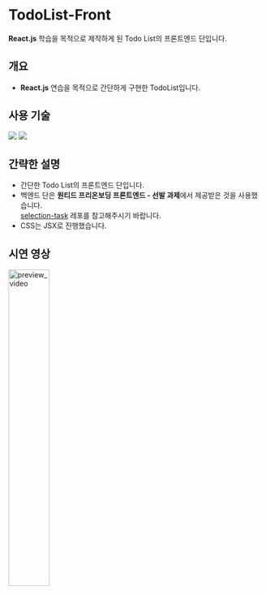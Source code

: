 # TodoList-Front
**React.js** 학습을 목적으로 제작하게 된 Todo List의 프론트엔드 단입니다. <br>

## 개요
- **React.js** 연습을 목적으로 간단하게 구현한 TodoList입니다.

## 사용 기술
<img src="https://img.shields.io/badge/JavaScript-F7DF1E?style=flat-square&logo=JavaScript&logoColor=black"/> <img src="https://img.shields.io/badge/React-61DAFB?style=flat-square&logo=React&logoColor=black"/> 

## 간략한 설명
- 간단한 Todo List의 프론트엔드 단입니다. 
- 백엔드 단은 **원티드 프리온보딩 프론트엔드 - 선발 과제**에서 제공받은 것을 사용했습니다. <br> <a href="https://github.com/ksm9317/selection-task">selection-task</a> 레포를 참고해주시기 바랍니다.
- CSS는 JSX로 진행했습니다.

## 시연 영상
<img src="https://user-images.githubusercontent.com/97580856/188919805-4b483749-231a-42df-85fc-addae87dfe39.gif" alt="preview_video" width="40%">

